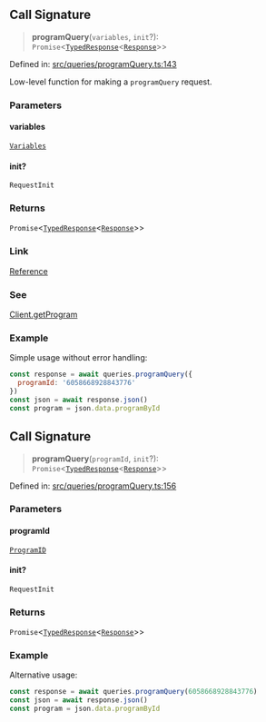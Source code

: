 ## Call Signature

> **programQuery**(`variables`, `init`?): `Promise`\<[`TypedResponse`](api/interfaces%5CTypedResponse.md)\<[`Response`](api/namespaces%5Cqueries%5Cnamespaces%5CProgramQuery%5Ctype-aliases%5CResponse.md)\>\>

Defined in: [src/queries/programQuery.ts:143](https://github.com/bhavjitChauhan/khan-api/blob/67d30ab4498111952301bcaddbef9a132bf75105/src/queries/programQuery.ts#L143)

Low-level function for making a `programQuery` request.

### Parameters

#### variables

[`Variables`](api/namespaces%5Cqueries%5Cnamespaces%5CProgramQuery%5Cinterfaces%5CVariables.md)

#### init?

`RequestInit`

### Returns

`Promise`\<[`TypedResponse`](api/interfaces%5CTypedResponse.md)\<[`Response`](api/namespaces%5Cqueries%5Cnamespaces%5CProgramQuery%5Ctype-aliases%5CResponse.md)\>\>

### Link

[Reference](https://khan-api.bhavjit.com/reference/view/19553924/2s8YzQUiXU#77a4642b-3580-4409-b837-1ac82a487c35)

### See

[Client.getProgram](api/classes%5CClient.md#getprogram)

### Example

Simple usage without error handling:
```js
const response = await queries.programQuery({
  programId: '6058668928843776'
})
const json = await response.json()
const program = json.data.programById
```

## Call Signature

> **programQuery**(`programId`, `init`?): `Promise`\<[`TypedResponse`](api/interfaces%5CTypedResponse.md)\<[`Response`](api/namespaces%5Cqueries%5Cnamespaces%5CProgramQuery%5Ctype-aliases%5CResponse.md)\>\>

Defined in: [src/queries/programQuery.ts:156](https://github.com/bhavjitChauhan/khan-api/blob/67d30ab4498111952301bcaddbef9a132bf75105/src/queries/programQuery.ts#L156)

### Parameters

#### programId

[`ProgramID`](api/type-aliases%5CProgramID.md)

#### init?

`RequestInit`

### Returns

`Promise`\<[`TypedResponse`](api/interfaces%5CTypedResponse.md)\<[`Response`](api/namespaces%5Cqueries%5Cnamespaces%5CProgramQuery%5Ctype-aliases%5CResponse.md)\>\>

### Example

Alternative usage:
```js
const response = await queries.programQuery(6058668928843776)
const json = await response.json()
const program = json.data.programById
```

